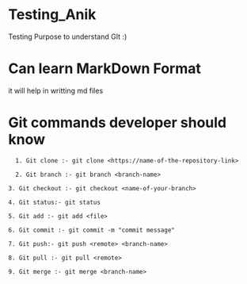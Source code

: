 # Testing_Anik
Testing Purpose to understand GIt :)

# Can learn MarkDown Format
it will help in writting md files

# Git commands developer should know
```git
  1. Git clone :- git clone <https://name-of-the-repository-link>
  ```
```git
  2. Git branch :- git branch <branch-name>
  ```
  ```git
  3. Git checkout :- git checkout <name-of-your-branch>
  ```
  ```git
  4. Git status:- git status
  ```
  ```git
  5. Git add :- git add <file>
  ```
  ```git
  6. Git commit :- git commit -m "commit message"
  ```
  ```git
  7. Git push:- git push <remote> <branch-name>
  ```
  ```git
  8. Git pull :- git pull <remote>
  ```
  ```git
  9. Git merge :- git merge <branch-name>
  ```
